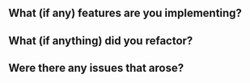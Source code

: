 What (if any) features are you implementing?
-
What (if anything) did you refactor?
-
Were there any issues that arose?
-
